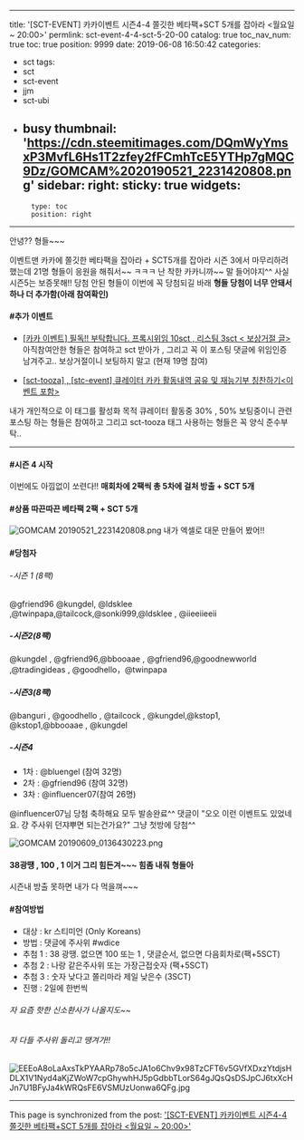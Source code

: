 
---
title: '[SCT-EVENT] 카카이벤트 시즌4-4 쫄깃한 베타팩+SCT 5개를 잡아라 <월요일 ~ 20:00>'
permlink: sct-event-4-4-sct-5-20-00
catalog: true
toc_nav_num: true
toc: true
position: 9999
date: 2019-06-08 16:50:42
categories:
- sct
tags:
- sct
- sct-event
- jjm
- sct-ubi
- busy
thumbnail: 'https://cdn.steemitimages.com/DQmWyYmsxP3MvfL6Hs1T2zfey2fFCmhTcE5YTHp7gMQC9Dz/GOMCAM%2020190521_2231420808.png'
sidebar:
    right:
        sticky: true
widgets:
    -
        type: toc
        position: right
---


안녕?? 형들~~~

이벤트맨 카카에 쫄깃한 베타팩을 잡아라 + SCT5개를 잡아라 
시즌 3에서 마무리하려 했는데 21명 형들이 응원을 해줘서~~
ㅋㅋㅋ 난 착한 카카니까~~ 말 들어야지^^
사실 시즌5는 보증못해!!  당첨 안된 형들이 이번에 꼭 당첨되길 바래
**형들 당첨이 너무 안돼서 하나 더 추가함(아래 참여확인)**

#### #추가 이벤트
- [[카카 이벤트] 필독!! 부탁합니다. 프록시위임 10sct , 리스팀 3sct < 보상거절 글>](https://www.steemcoinpan.com/kr/@kibumh/10sct-3sct)
아직참여안한 형들은 참여하고 sct 받아가 , 그리고 꼭 이 포스팅 댓글에
위임인증 남겨주고..  보상거절이니 보팅하지 말고 (현재 19명 참여)

- [[sct-tooza] , [stc-event] 큐레이터 카카 활동내역 공유 및 재능기부 칭찬하기<이벤트 포함>](https://www.steemcoinpan.com/sct/@kibumh/sct-tooza-stc-event)

내가 개인적으로 이 태그를 활성화 목적 큐레이터 활동중
30% , 50% 보팅중이니 관련 포스팅 하는 형들은 참여하고 
그리고 sct-tooza 태그 사용하는 형들은 꼭 양식 준수부탁.. 


---

#### #시즌 4 시작

이번에도  아낌없이 쏘련다!!
**매회차에 2팩씩 총 5차에 걸처 방출 + SCT 5개**

#### #상품 따끈따끈 베타팩  2팩 + SCT 5개
![GOMCAM 20190521_2231420808.png](https://cdn.steemitimages.com/DQmWyYmsxP3MvfL6Hs1T2zfey2fFCmhTcE5YTHp7gMQC9Dz/GOMCAM%2020190521_2231420808.png)
내가 엑셀로 대문 만들어 봤어!! 

#### #당첨자
###### -시즌 1 (8팩)
@gfriend96 @kungdel, @ldsklee ,@twinpapa,@tailcock,@sonki999,@ldsklee , @iieeiieeii

##### -시즌2(8팩)
@kungdel , @gfriend96,@bbooaae , @gfriend96,@goodnewworld ,@tradingideas , @goodhello，@twinpapa

##### -시즌3(8팩)
@banguri , @goodhello , @tailcock , @kungdel,@kstop1, @kstop1,@bbooaae , @kungdel

##### -시즌4
- 1차 : @bluengel  (참여 32명)
 - 2차 : @gfriend96 (참여 32명)
- 3차 : @influencer07(참여 26명)

@influencer07님 당첨 축하해요 모두 발송완료^^
댓글이 "오오 이런 이벤트도 있었네요. 걍 주사위 던쟈뿌면 되는건가요?"
그냥 첫방에 당첨^^  

![GOMCAM 20190609_0136430223.png](https://cdn.steemitimages.com/DQmS22riEZpz6rbEyc18wM5DmGdpnCYSoxzVnyDpHTMh8T8/GOMCAM%2020190609_0136430223.png)
#### 38광땡 ,  100 ,  1 이거 그리 힘든겨~~~  힘좀 내줘 형들아
시즌내 방출 못하면 내가 다 먹을껴~~~

#### #참여방법
- 대상 :  kr 스티미언 (Only Koreans)
- 방법 : 댓글에 주사위 #wdice
- 추첨 1 :  38 광땡. 없으면 100 또는 1 , 댓글순서, 없으면 다음회차로(팩+5SCT)
- 추첨 2 :  나랑 같은주사위 또는 가장근접숫자 (팩+5SCT)
- 추첨 3 :  숫자 낮다고 쫄리마라 제일 낮은수 (3SCT)
- 진행  :  2일에 한번씩

###### 자 요즘 핫한 신소환사가 나올지도~~
###### 자 다들 주사위 돌리고 땡겨가!!   



![EEEoA8oLaAxsTkPYAARp78o5cJA1o6Chv9x98TzCFT6v5GVfXDxzYtdjsHDLX1V1Nyd4aKjZWoW7cpGhywhHJ5pGdbbTLorS64gJQsQsDSJpCJ6txXcHJn7U1BFyJa4kWRQsFE6VSMUzUonwa6QFg.jpg](https://cdn.steemitimages.com/DQmcmfehBeR9ninhPoTKQBkcYRiLXxAY98atrMKPyxaKJ35/EEEoA8oLaAxsTkPYAARp78o5cJA1o6Chv9x98TzCFT6v5GVfXDxzYtdjsHDLX1V1Nyd4aKjZWoW7cpGhywhHJ5pGdbbTLorS64gJQsQsDSJpCJ6txXcHJn7U1BFyJa4kWRQsFE6VSMUzUonwa6QFg.jpg)

- - -

This page is synchronized from the post: ['[SCT-EVENT] 카카이벤트 시즌4-4 쫄깃한 베타팩+SCT 5개를 잡아라 <월요일 ~ 20:00>'](https://steemit.com/@kibumh/sct-event-4-4-sct-5-20-00)
